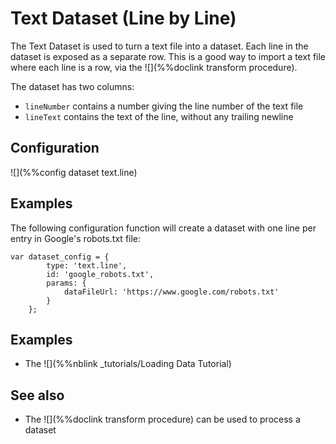 # Text Dataset (Line by Line)

The Text Dataset is used to turn a text file into a dataset.  Each line in the
dataset is exposed as a separate row.  This is a good way to import a text file
where each line is a row, via the ![](%%doclink transform procedure).

The dataset has two columns:

- `lineNumber` contains a number giving the line number of the text file
- `lineText` contains the text of the line, without any trailing newline

## Configuration

![](%%config dataset text.line)

## Examples

The following configuration function will create a dataset with one line per entry
in Google's robots.txt file:

```
var dataset_config = {
        type: 'text.line',
        id: 'google_robots.txt',
        params: {
            dataFileUrl: 'https://www.google.com/robots.txt'
        }
    };
```

## Examples

* The ![](%%nblink _tutorials/Loading Data Tutorial)

## See also

* The ![](%%doclink transform procedure) can be used to process a dataset